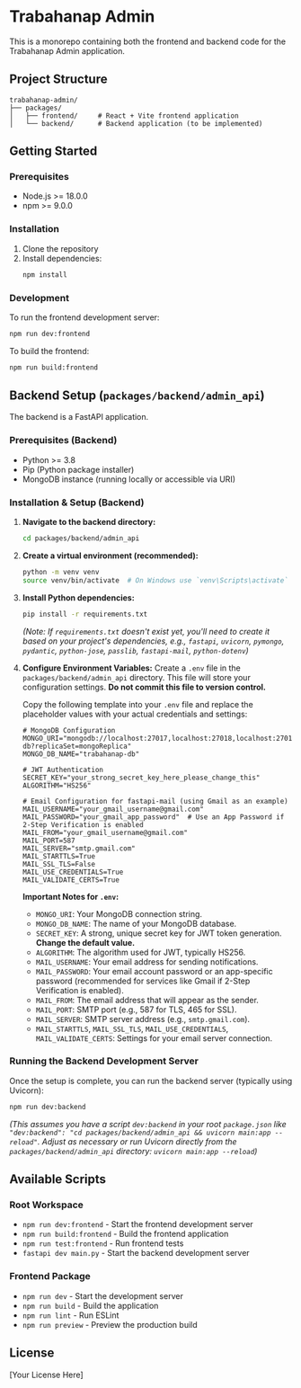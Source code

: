 # Trabahanap Admin

This is a monorepo containing both the frontend and backend code for the Trabahanap Admin application.

## Project Structure

```
trabahanap-admin/
├── packages/
│   ├── frontend/     # React + Vite frontend application
│   └── backend/      # Backend application (to be implemented)
```

## Getting Started

### Prerequisites

- Node.js >= 18.0.0
- npm >= 9.0.0

### Installation

1. Clone the repository
2. Install dependencies:
   ```bash
   npm install
   ```

### Development

To run the frontend development server:

```bash
npm run dev:frontend
```

To build the frontend:

```bash
npm run build:frontend
```

## Backend Setup (`packages/backend/admin_api`)

The backend is a FastAPI application.

### Prerequisites (Backend)

- Python >= 3.8
- Pip (Python package installer)
- MongoDB instance (running locally or accessible via URI)

### Installation & Setup (Backend)

1.  **Navigate to the backend directory:**

    ```bash
    cd packages/backend/admin_api
    ```

2.  **Create a virtual environment (recommended):**

    ```bash
    python -m venv venv
    source venv/bin/activate  # On Windows use `venv\Scripts\activate`
    ```

3.  **Install Python dependencies:**

    ```bash
    pip install -r requirements.txt
    ```

    _(Note: If `requirements.txt` doesn't exist yet, you'll need to create it based on your project's dependencies, e.g., `fastapi`, `uvicorn`, `pymongo`, `pydantic`, `python-jose`, `passlib`, `fastapi-mail`, `python-dotenv`)_

4.  **Configure Environment Variables:**
    Create a `.env` file in the `packages/backend/admin_api` directory. This file will store your configuration settings. **Do not commit this file to version control.**

    Copy the following template into your `.env` file and replace the placeholder values with your actual credentials and settings:

    ```env
    # MongoDB Configuration
    MONGO_URI="mongodb://localhost:27017,localhost:27018,localhost:27019/trabahanap-db?replicaSet=mongoReplica"
    MONGO_DB_NAME="trabahanap-db"

    # JWT Authentication
    SECRET_KEY="your_strong_secret_key_here_please_change_this"
    ALGORITHM="HS256"

    # Email Configuration for fastapi-mail (using Gmail as an example)
    MAIL_USERNAME="your_gmail_username@gmail.com"
    MAIL_PASSWORD="your_gmail_app_password"  # Use an App Password if 2-Step Verification is enabled
    MAIL_FROM="your_gmail_username@gmail.com"
    MAIL_PORT=587
    MAIL_SERVER="smtp.gmail.com"
    MAIL_STARTTLS=True
    MAIL_SSL_TLS=False
    MAIL_USE_CREDENTIALS=True
    MAIL_VALIDATE_CERTS=True
    ```

    **Important Notes for `.env`:**

    - `MONGO_URI`: Your MongoDB connection string.
    - `MONGO_DB_NAME`: The name of your MongoDB database.
    - `SECRET_KEY`: A strong, unique secret key for JWT token generation. **Change the default value.**
    - `ALGORITHM`: The algorithm used for JWT, typically HS256.
    - `MAIL_USERNAME`: Your email address for sending notifications.
    - `MAIL_PASSWORD`: Your email account password or an app-specific password (recommended for services like Gmail if 2-Step Verification is enabled).
    - `MAIL_FROM`: The email address that will appear as the sender.
    - `MAIL_PORT`: SMTP port (e.g., 587 for TLS, 465 for SSL).
    - `MAIL_SERVER`: SMTP server address (e.g., `smtp.gmail.com`).
    - `MAIL_STARTTLS`, `MAIL_SSL_TLS`, `MAIL_USE_CREDENTIALS`, `MAIL_VALIDATE_CERTS`: Settings for your email server connection.

### Running the Backend Development Server

Once the setup is complete, you can run the backend server (typically using Uvicorn):

```bash
npm run dev:backend
```

_(This assumes you have a script `dev:backend` in your root `package.json` like `"dev:backend": "cd packages/backend/admin_api && uvicorn main:app --reload"`. Adjust as necessary or run Uvicorn directly from the `packages/backend/admin_api` directory: `uvicorn main:app --reload`)_

## Available Scripts

### Root Workspace

- `npm run dev:frontend` - Start the frontend development server
- `npm run build:frontend` - Build the frontend application
- `npm run test:frontend` - Run frontend tests
- `fastapi dev main.py` - Start the backend development server

### Frontend Package

- `npm run dev` - Start the development server
- `npm run build` - Build the application
- `npm run lint` - Run ESLint
- `npm run preview` - Preview the production build

## License

[Your License Here]
